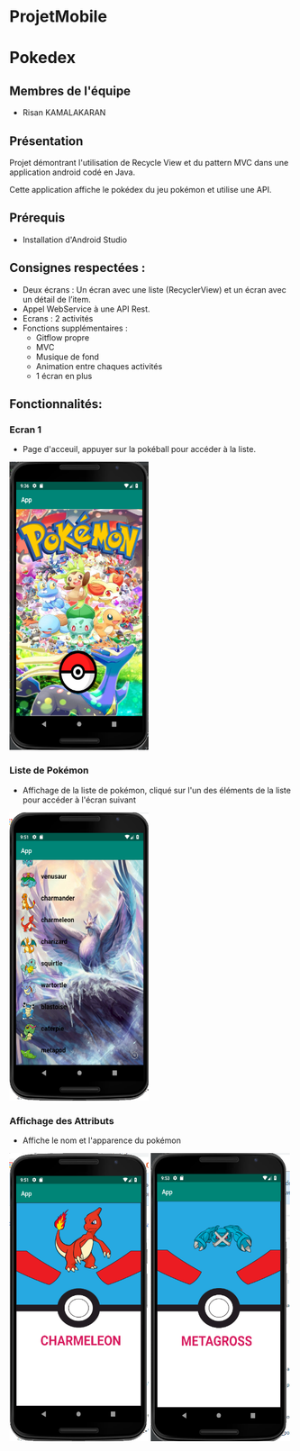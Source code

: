 # ProjetMobile
# Pokedex

## Membres de l'équipe

- Risan KAMALAKARAN

## Présentation

Projet démontrant l'utilisation de Recycle View et du pattern MVC dans une application android codé en Java.

Cette application affiche le pokédex du jeu pokémon et utilise une API.

## Prérequis

- Installation d'Android Studio


## Consignes respectées : 

- Deux écrans : Un écran avec une liste (RecyclerView) et un écran avec un détail de l’item.
- Appel WebService à une API Rest.
- Ecrans : 2 activités
- Fonctions supplémentaires :
   - Gitflow propre
   - MVC
   - Musique de fond
   - Animation entre chaques activités
   - 1 écran en plus



## Fonctionnalités: 

### Ecran 1

- Page d'acceuil, appuyer sur la pokéball pour accéder à la liste.

<img src="/app/src/main/res/imagereadme/pageacceuil.PNG" width="247" height="512">

### Liste de Pokémon

- Affichage de la liste de pokémon, cliqué sur l'un des éléments de la liste pour accéder à l'écran suivant

<img src="/app/src/main/res/imagereadme/listedepokemon.PNG" width="247" height="512">

### Affichage des Attributs

- Affiche le nom et l'apparence du pokémon

<img src="/app/src/main/res/imagereadme/pokemonavecnom.PNG" width="247" height="512"> <img src="/app/src/main/res/imagereadme/pokeavecnom1.PNG" width="247" height="512"> 

